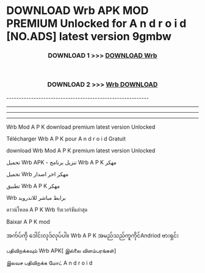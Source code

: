 # DOWNLOAD Wrb  APK MOD PREMIUM Unlocked for A n d r o i d [NO.ADS] latest version 9gmbw 



<div align="center">

<h3>DOWNLOAD 1 >>> <a href="https://getmod2.web.app/?judul=Wrb ">DOWNLOAD Wrb </a></h3><br>

<h3>DOWNLOAD 2 >>> <a href="https://getmod2.web.app/?judul=Wrb ">Wrb  DOWNLOAD </a></h3>

</div>
----------------------------------------------------------

----------------------------------------------------------

----------------------------------------------------------

----------------------------------------------------------

Wrb  Mod A P K download premium latest version Unlocked

Télécharger Wrb  A P K pour A n d r o i d Gratuit

download Wrb  Mod A P K premium latest version Unlocked

تحميل Wrb  APK - تنزيل برنامج Wrb  A P K مهكر

تحميل Wrb  مهكر اخر اصدار

تطبيق Wrb  A P K مهكر

Wrb  برابط مباشر للاندرويد

ดาวน์โหลด A P K Wrb  รับเวอร์ชันล่าสุด

Baixar A P K mod

အက်ပ်ကို ဒေါင်းလုဒ်လုပ်ပါ။ Wrb  A P K အမည်သည်ကူကိုင်Andriod ဗားရှင်း

பதிவிறக்கவும் Wrb  APK[ இல்லை விளம்பரங்கள்] 
 
இலவச பதிவிறக்க மோட் A n d r o i d



